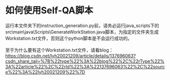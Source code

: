 # 如何使用Self-QA脚本
运行本文件夹下的instruction_generation.py前，请务必运行java_scripts下的src\main\java\Scripts\GenerateWorkStation.java脚本，为指定的文件夹生成Workstation.txt文件，否则这个python脚本是不会运行成功的。
<br/><br/>
至于为什么要有这个Workstation.txt文件，请看blog：https://blog.csdn.net/lyh20021209/article/details/137696063?csdn_share_tail=%7B%22type%22%3A%22blog%22%2C%22rType%22%3A%22article%22%2C%22rId%22%3A%22137696063%22%2C%22source%22%3A%22lyh20021209%22%7D
